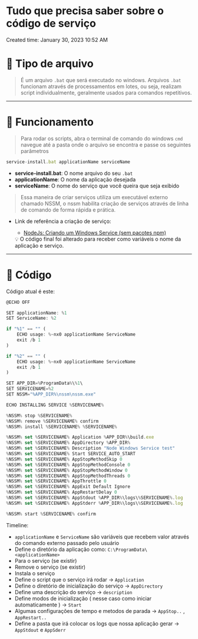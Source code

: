 # Tudo que precisa saber sobre o código de serviço

Created time: January 30, 2023 10:52 AM

# 👀 Tipo de arquivo

> É um arquivo `.bat` que será executado no windows. Arquivos `.bat` funcionam através de processamentos em lotes, ou seja, realizam script individualmente, geralmente usados para comandos repetitivos.
> 

---

# 💭 Funcionamento

> Para rodar os scripts, abra o terminal de comando do windows `cmd` navegue até a pasta onde o arquivo se encontra e passe os seguintes parâmetros
> 

```jsx
service-install.bat applicationName serviceName
```

- **service-install.bat**: O nome arquivo do seu `.bat`
- **applicationName**: O nome da aplicação desejada
- **serviceName**: O nome do serviço que você queira que seja exibido

> Essa maneira de criar serviços utiliza um executável externo chamado NSSM, o nssm habilita criação de serviços através de linha de comando de forma rápida e prática.
> 

- Link de referência a criação de serviço:
    - [NodeJs: Criando um Windows Service (sem pacotes npm)](https://medium.com/filipececcon/nodejs-criando-um-windows-service-sem-pacotes-npm-7d25cc68efcf)
    
    <aside>
    💡 O código final foi alterado para receber como variáveis o nome da aplicação e serviço.
    
    </aside>
    

---

# 🛫 Código

Código atual é este:

```jsx
@ECHO OFF

SET applicationName: %1
SET ServiceName: %2

if "%1" == "" (
    ECHO usage: %~nx0 applicationName ServiceName
    exit /b 1
)

if "%2" == "" (
    ECHO usage: %~nx0 applicationName ServiceName
    exit /b 1
)

SET APP_DIR=%ProgramData%\%1\
SET SERVICENAME=%2
SET NSSM="%APP_DIR%\nssm\nssm.exe"

ECHO INSTALLING SERVICE %SERVICENAME%

%NSSM% stop %SERVICENAME%
%NSSM% remove %SERVICENAME% confirm
%NSSM% install %SERVICENAME% %SERVICENAME%

%NSSM% set %SERVICENAME% Application %APP_DIR%\build.exe
%NSSM% set %SERVICENAME% AppDirectory %APP_DIR%
%NSSM% set %SERVICENAME% Description "Node Windows Service test"
%NSSM% set %SERVICENAME% Start SERVICE_AUTO_START
%NSSM% set %SERVICENAME% AppStopMethodSkip 0
%NSSM% set %SERVICENAME% AppStopMethodConsole 0
%NSSM% set %SERVICENAME% AppStopMethodWindow 0
%NSSM% set %SERVICENAME% AppStopMethodThreads 0
%NSSM% set %SERVICENAME% AppThrottle 0
%NSSM% set %SERVICENAME% AppExit Default Ignore
%NSSM% set %SERVICENAME% AppRestartDelay 0
%NSSM% set %SERVICENAME% AppStdout %APP_DIR%\logs\%SERVICENAME%.log
%NSSM% set %SERVICENAME% AppStderr %APP_DIR%\logs\%SERVICENAME%.log

%NSSM% start %SERVICENAME% confirm
```

Timeline:

- `applicationName` e `ServiceName` são variáveis que recebem valor através do comando externo passado pelo usuário
- Define o diretório da aplicação como: `C:\ProgramData\<applicationName>`
- Para o serviço (se existir)
- Remove o serviço  (se existir)
- Instala o serviço
- Define o script que o serviço irá rodar → `Application`
- Define o diretório de inicialização do serviço → `AppDirectory`
- Define uma descrição do serviço → `description`
- Define modos de inicialização ( nesse caso como iniciar automaticamente ) → `Start`
- Algumas configurações de tempo e metodos de parada → `AppStop..` , `AppRestart..`
- Define a pasta que irá colocar os logs que nossa aplicação gerar → `AppStdout` e `AppSderr`